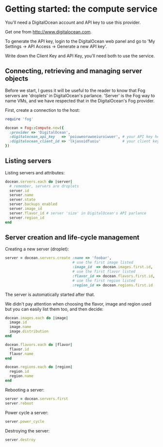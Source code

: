 # Getting started: the compute service

You'll need a DigitalOcean account and API key to use this provider.

Get one from http://www.digitalocean.com.

To generate the API key, login to the DigitalOcean web panel and go to 
'My Settings -> API Access -> Generate a new API key'.

Write down the Client Key and API Key, you'll need both to use the service.


## Connecting, retrieving and managing server objects

Before we start, I guess it will be useful to the reader to know
that Fog servers are 'droplets' in DigitalOcean's parlance. 
'Server' is the Fog way to name VMs, and we have
respected that in the DigitalOcean's Fog provider.

First, create a connection to the host:

```ruby
require 'fog'

docean = Fog::Compute.new({
  :provider => 'DigitalOcean',
  :digitalocean_api_key   => 'poiuweoruwoeiuroiwuer', # your API key here
  :digitalocean_client_id => 'lkjasoidfuoiu'          # your client key here
})
```

## Listing servers

Listing servers and attributes:

```ruby
docean.servers.each do |server|
  # remember, servers are droplets
  server.id
  server.name
  server.state
  server.backups_enabled
  server.image_id
  server.flavor_id # server 'size' in DigitalOcean's API parlance
  server.region_id
end
```

## Server creation and life-cycle management

Creating a new server (droplet):

```ruby
server = docean.servers.create :name => 'foobar',
                               # use the first image listed
                               :image_id  => docean.images.first.id,
                               # use the first flavor listed
                               :flavor_id => docean.flavors.first.id,
                               # use the first region listed 
                               :region_id => docean.regions.first.id
```

The server is automatically started after that.

We didn't pay attention when choosing the flavor, image and region used
but you can easily list them too, and then decide:

```ruby
docean.images.each do |image|
  image.id
  image.name
  image.distribution
end

docean.flavors.each do |flavor|
  flavor.id
  flavor.name
end

docean.regions.each do |region|
  region.id
  region.name
end

```

Rebooting a server:

```ruby
server = docean.servers.first
server.reboot
```

Power cycle a server:

```ruby
server.power_cycle
```

Destroying the server:

```ruby
server.destroy
```


